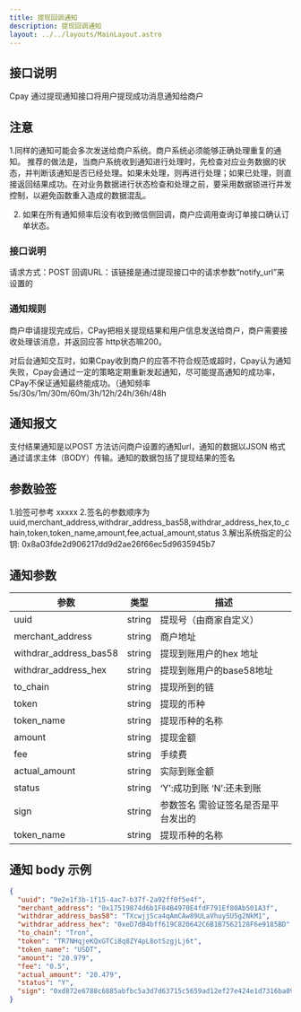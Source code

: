 ```yaml
---
title: 提现回调通知
description: 提现回调通知
layout: ../../layouts/MainLayout.astro
---
```


## 接口说明

Cpay 通过提现通知接口将用户提现成功消息通知给商户

## 注意

1.同样的通知可能会多次发送给商户系统。商户系统必须能够正确处理重复的通知。 推荐的做法是，当商户系统收到通知进行处理时，先检查对应业务数据的状态，并判断该通知是否已经处理。如果未处理，则再进行处理；如果已处理，则直接返回结果成功。在对业务数据进行状态检查和处理之前，要采用数据锁进行并发控制，以避免函数重入造成的数据混乱。

2. 如果在所有通知频率后没有收到微信侧回调，商户应调用查询订单接口确认订单状态。

### 接口说明

请求方式：POST
回调URL：该链接是通过提现接口中的请求参数“notify_url”来设置的


### 通知规则
商户申请提现完成后，CPay把相关提现结果和用户信息发送给商户，商户需要接收处理该消息，并返回应答 http状态嘛200。

对后台通知交互时，如果Cpay收到商户的应答不符合规范或超时，Cpay认为通知失败，Cpay会通过一定的策略定期重新发起通知，尽可能提高通知的成功率，CPay不保证通知最终能成功。（通知频率5s/30s/1m/30m/60m/3h/12h/24h/36h/48h

## 通知报文
支付结果通知是以POST 方法访问商户设置的通知url，通知的数据以JSON 格式通过请求主体（BODY）传输。通知的数据包括了提现结果的签名

## 参数验签
1.验签可参考 xxxxx
2.签名的参数顺序为 uuid,merchant_address,withdrar_address_bas58,withdrar_address_hex,to_chain,token,token_name,amount,fee,actual_amount,status
3.解出系统指定的公钥: 0x8a03fde2d906217dd9d2ae26f66ec5d9635945b7

## 通知参数

| 参数         | 类型   | 描述                                                                     |
| ------------ | ------ | ------------------------------------------------------------------------ |
| uuid | string | 提现号（由商家自定义）                                                   |
| merchant_address    | string | 商户地址                                                 |
| withdrar_address_bas58    | string | 提现到账用户的hex 地址           |
| withdrar_address_hex   | string | 提现到账用户的base58地址                                      |
| to_chain       | string | 提现所到的链                          |
| token    | string | 提现的币种 |
| token_name      | string | 提现币种的名称                                                           |
| amount      | string | 提现金额           |
| fee      | string | 手续费                                                           |
| actual_amount      | string | 实际到账金额                                                           |
| status      | string | ‘Y’:成功到账 ‘N’:还未到账                                                           |
| sign      | string | 参数签名 需验证签名是否是平台发出的                                                           |
| token_name      | string | 提现币种的名称                                                           |

## 通知 body 示例

```json
{
  "uuid": "9e2e1f3b-1f15-4ac7-b37f-2a92ff0f5e4f",
  "merchant_address": "0x17519874d6b1F84B4970E4fdF791Ef80Ab501A3f",
  "withdrar_address_bas58": "TXcwjjSca4qAmCAw89ULaVhuySU5g2NkM1",
  "withdrar_address_hex": "0xeD7dB4bff619C820642C6B1B7562128F6e9185BD",
  "to_chain": "Tron",
  "token": "TR7NHqjeKQxGTCi8q8ZY4pL8otSzgjLj6t",
  "token_name": "USDT",
  "amount": "20.979",
  "fee": "0.5",
  "actual_amount": "20.479",
  "status": "Y",
  "sign": "0xd872e6788c6885abfbc5a3d7d63715c5659ad12ef27e424e1d7316ba09265e1664ef2217c0953a633a310cf94a586f5351ee167ea3fe25be3fb8faf1fdf1603a1c"
}
```
